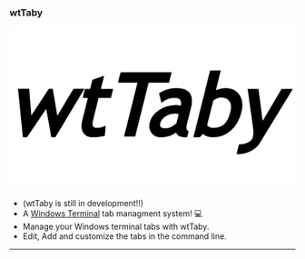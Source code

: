 ### wtTaby
![logo](img/logo.png)
- (wtTaby is still in development!!)
- A [Windows Terminal][windowsTerminal] tab managment system! 💻
- Manage your Windows terminal tabs with wtTaby.
- Edit, Add and customize the tabs in the command line.

---


[windowsTerminal]: https://github.com/microsoft/terminal
[logo]: https://github.com/DavidVavilov/wtTaby/blob/master/img/logo.png
 
